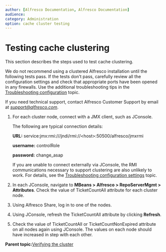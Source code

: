 ```yaml
---
author: [Alfresco Documentation, Alfresco Documentation]
audience: 
category: Administration
option: cache cluster testing
---
```


# Testing cache clustering

This section describes the steps used to test cache clustering.

We do not recommend using a clustered Alfresco installation until the following tests pass. If the tests don't pass, carefully review all the configuration settings and check that appropriate ports have been opened in any firewalls. Use the additional troubleshooting tips in the [Troubleshooting configuration](../concepts/troubleshooting-conf.md) topic.

If you need technical support, contact Alfresco Customer Support by email at *support@alfresco.com*.

1.  For each cluster node, connect with a JMX client, such as JConsole.

    The following are typical connection details:

    **URL:** service:jmx:rmi:///jndi/rmi://<host\>:50500/alfresco/jmxrmi

    **username:** controlRole

    **password:** change\_asap

    If you are unable to connect externally via JConsole, the RMI communications necessary to support clustering are also unlikely to work. For details, see the [Troubleshooting configuration settings](../concepts/troubleshooting-conf.md) topic.

2.  In each JConsole, navigate to **MBeans \> Alfresco \> RepoServerMgmt \> Attributes**. Check the value of TicketCountAll attribute for each cluster node.

3.  Using Alfresco Share, log in to one of the nodes.

4.  Using JConsole, refresh the TicketCountAll attribute by clicking **Refresh**.

5.  Check the value of TicketCountAll or TicketCountNonExpired attribute on all nodes again using JConsole. The values on each node should have increased in step with each other.


**Parent topic:**[Verifying the cluster](../concepts/cluster-test-intro.md)

